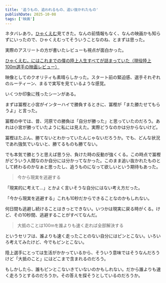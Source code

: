 ```yaml
---
title: '追うもの、追われるもの、追い抜かれたもの'
publishDate: 2025-10-08
tags: ['映画']
---
```


ネタバレあり。[ひゃくえむ](https://hyakuemu-anime.com/)見てきた。なんの前情報もなく、なんの映画かも知らずにいったので、ひゃくえむってそういうことなのね、とまずは思った。

実際のアスリートの方が書いたレビューも視点が面白かった。

[ひゃくえむ。にはこれまでの僕の陸上人生すべてが詰まっていた（現役陸上100m選手の映画レビュー）](https://note.com/tajuhongo37/n/n250b96d2cc6e)

映像としてのクオリティも素晴らしかった。スタート前の緊迫感、選手それぞれのルーティーン、まるで実写を見ているような感覚。

いくつか印象に残ったシーンがある。

まずは冨樫と小宮がインターハイで勝負するときに、冨樫が「また勝たせてもらうよ」と言った。

冨樫の中では、昔、河原での勝負は「自分が勝った」と思っていたのだろう。あれは小宮が勝っていたように私には見えた。実際どうなのかは分からないけど。

冨樫はたぶん、勝てないとわかっていたんじゃないだろうか。でも、どんな状況であれ強気でいないと、勝てるものも勝てない。

でも本気で勝とうと思えば思う分、負けた時の反動が強くくる。この時点で冨樫がどういう人間なのか自分には分かってなかった。このまま追い抜かれたものとして終わるのかなぁと思ったし、追うものになって欲しいという期待もあった。

> 今から現実を逃避する

「現実的に考えて…」とかよく言いそうな自分にはない考え方だった。

「今から現実を逃避する」これも10秒だからできることなのかもしれない。

何日間も逃避し続けることはきっとできない。いつかは現実に戻る時がくる。けど、その10秒間、逃避することがすべてなんだ。

> 大抵のことは100mを誰よりも速く走れば全部解決する

というセリフは、誰よりも速く走ったことのない自分にはピンとこない。いろいろ考えてみたけど、今でもピンとこない。

陸上選手にとっては生活がかかっているから、そういう意味ではそうなんだろうけど「大抵のこと」にはどこまで含まれるのだろう。

もしかしたら、誰もピンとこないきていないのかもしれない。だから誰よりも速く走ろうとするのだろうか。その答えを探そうとしているのだろうか。

